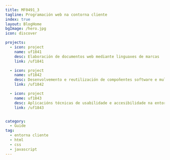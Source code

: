 ```yaml
---
title: MF0491_3
tagline: Programación web na contorna cliente
index: true
layout: BlogHome
bgImage: /hero.jpg
icon: discover

projects:
  - icon: project
    name: uf1841
    desc: Elaboración de documentos web mediante linguaxes de marcas
    link: /uf1841

  - icon: project
    name: uf1842
    desc: Desenvolvemento e reutilización de compoñentes software e multimedia mediante linguaxes de guión
    link: /uf1842

  - icon: project
    name: uf1843
    desc: Aplicacións técnicas de usabilidade e accesibilidade na entorna cliente
    link: /uf1843


category:
  - Guide
tag:
  - entorna cliente
  - html
  - css
  - javascript
---
```


